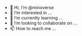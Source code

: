 - 👋 Hi, I’m @minoverse
- 👀 I’m interested in ...
- 🌱 I’m currently learning ...
- 💞️ I’m looking to collaborate on ...
- 📫 How to reach me ...

<!---
minoverse/minoverse is a ✨ special ✨ repository because its `README.md` (this file) appears on your GitHub profile.
You can click the Preview link to take a look at your changes.
--->
